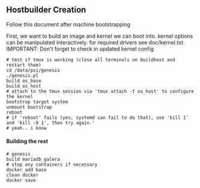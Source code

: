 
## Hostbuilder Creation

Follow this document after machine bootstrapping

First, we want to build an image and kernel we can boot into.
kernel options can be manipulated interactively. for required drivers see doc/kernel.txt.
IMPORTANT: Don't forget to check in updated kernel config
```
# test if tmux is working (close all terminals on buildhost and restart them)
cd /data/psi/genesis
./genesis.pl
build os_base
build os_host
# attach to the tmux session via 'tmux attach -t os_host' to configure the kernel
bootstrap target system
unmount bootstrap
reboot
# if 'reboot' fails (yes, systemd can fail to do that), use 'kill 1' and 'kill -9 1', then try again.'
# yeah.. i know
```

#### Building the rest
```
# genesis
build mariadb_galera
# stop any containers if necessary
docker add base
clean docker
docker save
```
